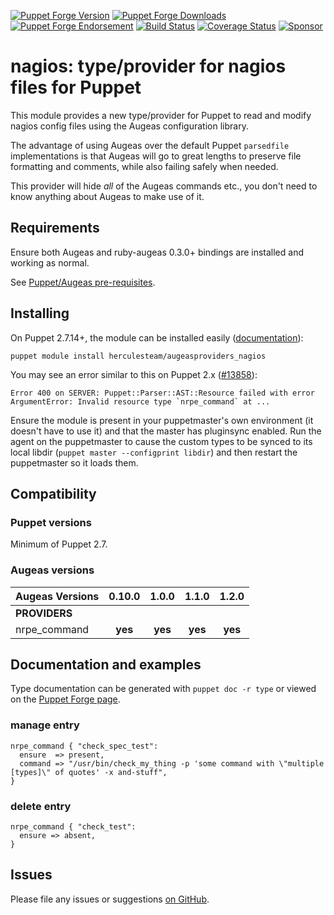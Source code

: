 [![Puppet Forge Version](http://img.shields.io/puppetforge/v/herculesteam/augeasproviders_nagios.svg)](https://forge.puppetlabs.com/herculesteam/augeasproviders_nagios)
[![Puppet Forge Downloads](http://img.shields.io/puppetforge/dt/herculesteam/augeasproviders_nagios.svg)](https://forge.puppetlabs.com/herculesteam/augeasproviders_nagios)
[![Puppet Forge Endorsement](https://img.shields.io/puppetforge/e/herculesteam/augeasproviders_nagios.svg)](https://forge.puppetlabs.com/herculesteam/augeasproviders_nagios)
[![Build Status](https://img.shields.io/travis/hercules-team/augeasproviders_nagios/master.svg)](https://travis-ci.org/hercules-team/augeasproviders_nagios)
[![Coverage Status](https://img.shields.io/coveralls/hercules-team/augeasproviders_nagios.svg)](https://coveralls.io/r/hercules-team/augeasproviders_nagios)
[![Sponsor](https://img.shields.io/badge/%E2%99%A5-Sponsor-hotpink.svg)](https://github.com/sponsors/raphink)


# nagios: type/provider for nagios files for Puppet

This module provides a new type/provider for Puppet to read and modify nagios
config files using the Augeas configuration library.

The advantage of using Augeas over the default Puppet `parsedfile`
implementations is that Augeas will go to great lengths to preserve file
formatting and comments, while also failing safely when needed.

This provider will hide *all* of the Augeas commands etc., you don't need to
know anything about Augeas to make use of it.

## Requirements

Ensure both Augeas and ruby-augeas 0.3.0+ bindings are installed and working as
normal.

See [Puppet/Augeas pre-requisites](http://docs.puppetlabs.com/guides/augeas.html#pre-requisites).

## Installing

On Puppet 2.7.14+, the module can be installed easily ([documentation](http://docs.puppetlabs.com/puppet/latest/reference/modules_installing.html)):

    puppet module install herculesteam/augeasproviders_nagios

You may see an error similar to this on Puppet 2.x ([#13858](http://projects.puppetlabs.com/issues/13858)):

    Error 400 on SERVER: Puppet::Parser::AST::Resource failed with error ArgumentError: Invalid resource type `nrpe_command` at ...

Ensure the module is present in your puppetmaster's own environment (it doesn't
have to use it) and that the master has pluginsync enabled.  Run the agent on
the puppetmaster to cause the custom types to be synced to its local libdir
(`puppet master --configprint libdir`) and then restart the puppetmaster so it
loads them.

## Compatibility

### Puppet versions

Minimum of Puppet 2.7.

### Augeas versions

Augeas Versions           | 0.10.0  | 1.0.0   | 1.1.0   | 1.2.0   |
:-------------------------|:-------:|:-------:|:-------:|:-------:|
**PROVIDERS**             |
nrpe\_command             | **yes** | **yes** | **yes** | **yes** |

## Documentation and examples

Type documentation can be generated with `puppet doc -r type` or viewed on the
[Puppet Forge page](http://forge.puppetlabs.com/herculesteam/augeasproviders_nagios).


### manage entry

    nrpe_command { "check_spec_test":
      ensure  => present,
      command => "/usr/bin/check_my_thing -p 'some command with \"multiple [types]\" of quotes' -x and-stuff",
    }

### delete entry

    nrpe_command { "check_test":
      ensure => absent,
    }


## Issues

Please file any issues or suggestions [on GitHub](https://github.com/hercules-team/augeasproviders_syslog/issues).
